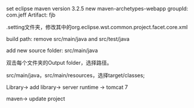 set eclipse maven version 3.2.5
new maven-archetypes-webapp
groupId: com.jeff
Artifact: fjb

.setting文件夹，修改其中的org.eclipse.wst.common.project.facet.core.xml
<?xml version="1.0" encoding="UTF-8"?>
<faceted-project>
<fixed facet="wst.jsdt.web"/>
<installed facet="java" version="1.7"/>
<installed facet="jst.web" version="3.0"/>
<installed facet="wst.jsdt.web" version="1.0"/>
</faceted-project>

build path: remove src/main/java and src/test/java

add new source folder: src/main/java

双击每个文件夹的Output folder，选择路径。

src/main/java，src/main/resources，选择target/classes;

Library-> add library-> server runtime -> tomcat 7

maven-> update project
